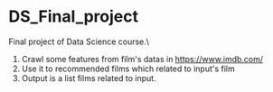 # DS_Final_project
Final project of Data Science course.\
1) Crawl some features from film's datas in https://www.imdb.com/
2) Use it to recommended films which related to input's film
3) Output is a list films related to input.